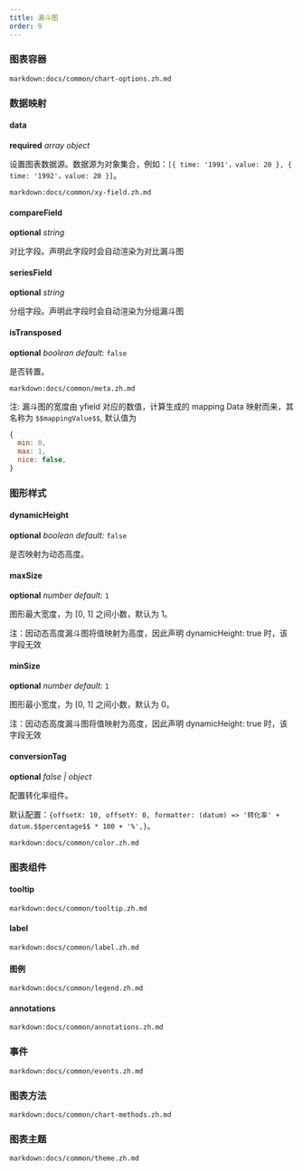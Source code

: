 ```yaml
---
title: 漏斗图
order: 9
---
```


### 图表容器

`markdown:docs/common/chart-options.zh.md`

### 数据映射

#### data

<description>**required** _array object_</description>

设置图表数据源。数据源为对象集合，例如：`[{ time: '1991'，value: 20 }, { time: '1992'，value: 20 }]`。

`markdown:docs/common/xy-field.zh.md`

#### compareField

<description>**optional** _string_</description>

对比字段。声明此字段时会自动渲染为对比漏斗图

#### seriesField

<description>**optional** _string_</description>

分组字段。声明此字段时会自动渲染为分组漏斗图

#### isTransposed

<description>**optional** _boolean_ _default:_ `false`</description>

是否转置。

`markdown:docs/common/meta.zh.md`

注: 漏斗图的宽度由 yfield 对应的数值，计算生成的 mapping Data 映射而来，其名称为 `$$mappingValue$$`, 默认值为

```javascript
{
  min: 0,
  max: 1,
  nice: false,
}
```

### 图形样式

#### dynamicHeight

<description>**optional** _boolean_ _default:_ `false`</description>

是否映射为动态高度。


#### maxSize

<description>**optional** _number_ _default:_ `1`</description>

图形最大宽度，为 [0, 1] 之间小数，默认为 1。

注：因动态高度漏斗图将值映射为高度，因此声明 dynamicHeight: true 时，该字段无效


#### minSize

<description>**optional** _number_ _default:_ `1`</description>

图形最小宽度，为 [0, 1] 之间小数，默认为 0。

注：因动态高度漏斗图将值映射为高度，因此声明 dynamicHeight: true 时，该字段无效
#### conversionTag

<description>**optional** _false | object_</description>

配置转化率组件。

默认配置：`{offsetX: 10, offsetY: 0, formatter: (datum) => '转化率' + datum.$$percentage$$ * 100 + '%',}`。

`markdown:docs/common/color.zh.md`

### 图表组件

#### tooltip

`markdown:docs/common/tooltip.zh.md`

#### label

`markdown:docs/common/label.zh.md`

#### 图例

`markdown:docs/common/legend.zh.md`

#### annotations

`markdown:docs/common/annotations.zh.md`


### 事件

`markdown:docs/common/events.zh.md`

### 图表方法

`markdown:docs/common/chart-methods.zh.md`



### 图表主题

`markdown:docs/common/theme.zh.md`
